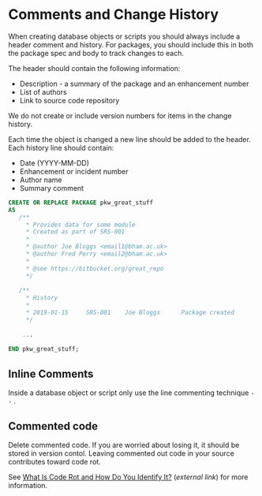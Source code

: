 # Comments and Change History

When creating database objects or scripts you should always include a header comment and history. For packages, you should include this in both the package spec and body to track changes to each. 

The header should contain the following information:

* Description - a summary of the package and an enhancement number
* List of authors
* Link to source code repository

We do not create or include version numbers for items in the change history. 

Each time the object is changed a new line should be added to the header. Each history line should contain:

* Date (YYYY-MM-DD)
* Enhancement or incident number
* Author name
* Summary comment

```sql
CREATE OR REPLACE PACKAGE pkw_great_stuff 
AS
   /**
     * Provides data for some module
     * Created as part of SRS-001
     *
     * @author Joe Bloggs <email1@bham.ac.uk>
     * @author Fred Perry <email2@bham.ac.uk>
     *
     * @see https://bitbucket.org/great_repo
     */ 
     
   /**
     * History
     * 
     * 2019-01-15     SRS-001    Joe Bloggs      Package created
     */
    
    ...
    
END pkw_great_stuff;
```

## Inline Comments

Inside a database object or script only use the line commenting technique ```--``` . 


## Commented code

Delete commented code. If you are worried about losing it, it should be stored in version contol. Leaving commented out code in your source contributes toward code rot. 

See [What Is Code Rot and How Do You Identify It?](https://linearb.io/blog/what-is-code-rot/) (*external link*) for more information. 